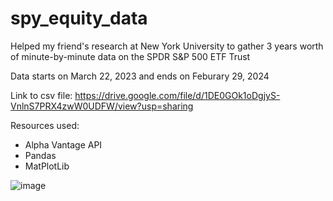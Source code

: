# spy_equity_data

Helped my friend's research at New York University to gather 3 years worth of minute-by-minute data on the SPDR S&P 500 ETF Trust

Data starts on March 22, 2023 and ends on Feburary 29, 2024

Link to csv file: https://drive.google.com/file/d/1DE0GOk1oDgjyS-VnlnS7PRX4zwW0UDFW/view?usp=sharing

Resources used:
- Alpha Vantage API
- Pandas
- MatPlotLib

![image](https://github.com/ExtraMediumDev/spy_equity_data/assets/69373081/00709759-b687-40cc-ba20-009e43c16521)
